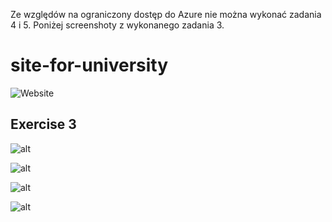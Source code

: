Ze względów na ograniczony dostęp do Azure nie można wykonać zadania 4 i 5. Poniżej screenshoty z wykonanego zadania 3.

# site-for-university

![Website](https://github.com/Grossman97/Website-links/blob/master/look.png)

## Exercise 3

![alt](https://github.com/Grossman97/Website-links/blob/master/exercise_3%20(1).png)

![alt](https://github.com/Grossman97/Website-links/blob/master/exercise_3%20(2).png)

![alt](https://github.com/Grossman97/Website-links/blob/master/exercise_3%20(3).png)

![alt](https://github.com/Grossman97/Website-links/blob/master/exercise_3%20(4).png)
